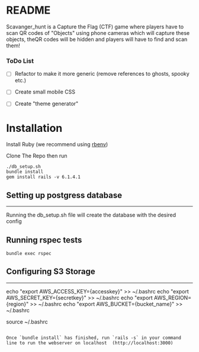 # README

Scavanger_hunt is a Capture the Flag (CTF) game where players have to scan QR codes of "Objects" using phone cameras which will capture 
these objects, theQR codes  will be hidden and players will have to find and scan them! 

### ToDo List

- [ ] Refactor to make it more generic (remove references to ghosts, spooky etc.)
- [ ] Create small mobile CSS
- [ ] Create "theme generator"
    

# Installation
Install Ruby (we recommend using [rbenv](https://github.com/rbenv/rbenv))

Clone The Repo then run 
```
./db_setup.sh
bundle install
gem install rails -v 6.1.4.1

```

## Setting up postgress database
---

Running the db_setup.sh file will create the database with the desired config

## Running rspec tests
`bundle exec rspec`


## Configuring S3 Storage
---

  echo "export AWS_ACCESS_KEY={accesskey}" >> ~/.bashrc
  echo "export AWS_SECRET_KEY={secretkey}" >> ~/.bashrc
  echo "export AWS_REGION={region}" >> ~/.bashrc
  echo "export AWS_BUCKET={bucket_name}" >> ~/.bashrc

source ~/.bashrc

```

Once `bundle install` has finished, run `rails -s` in your command line to run the webserver on localhost  (http://localhost:3000)
